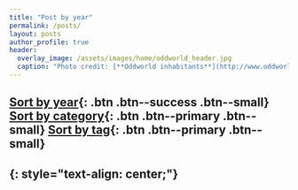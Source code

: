 ```yaml
---
title: "Post by year"
permalink: /posts/
layout: posts
author_profile: true
header:
  overlay_image: /assets/images/home/oddworld_header.jpg
  caption: "Photo credit: [**Oddworld inhabitants**](http://www.oddworld.com/)"
---
```

[Sort by year](#){: .btn .btn--success .btn--small} [Sort by category](/categories){: .btn .btn--primary .btn--small} [Sort by tag](/tags){: .btn .btn--primary .btn--small}
---
{: style="text-align: center;"}
---


